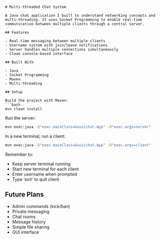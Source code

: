 ```
# Multi-threaded Chat System

A Java chat application I built to understand networking concepts and multi-threading. It uses Socket Programming to enable real-time communication between multiple clients through a central server.

## Features

- Real-time messaging between multiple clients
- Username system with join/leave notifications
- Server handles multiple connections simultaneously
- Clean console-based interface

## Built With

- Java
- Socket Programming
- Maven
- Multi-threading

## Setup

Build the project with Maven:
```bash
mvn clean install
```

Run the server:
```bash
mvn exec:java -D"exec.mainClass=basicchat.App" -D"exec.args=server"
```

In a new terminal, run a client:
```bash
mvn exec:java -D"exec.mainClass=basicchat.App" -D"exec.args=client"
```

Remember to:
- Keep server terminal running
- Start new terminal for each client
- Enter username when prompted
- Type 'exit' to quit client

## Future Plans

- Admin commands (kick/ban)
- Private messaging
- Chat rooms
- Message history
- Simple file sharing
- GUI interface
```
